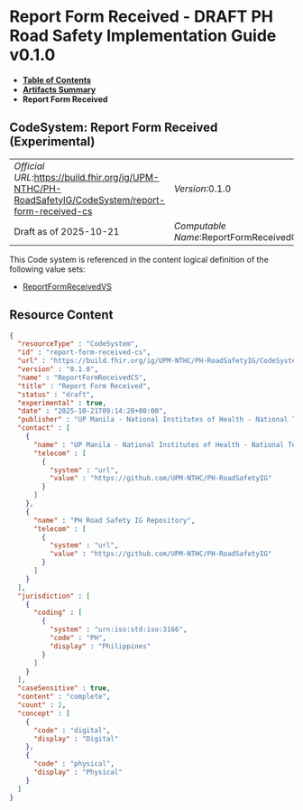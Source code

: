 # Report Form Received - DRAFT PH Road Safety Implementation Guide v0.1.0

* [**Table of Contents**](toc.md)
* [**Artifacts Summary**](artifacts.md)
* **Report Form Received**

## CodeSystem: Report Form Received (Experimental) 

| | |
| :--- | :--- |
| *Official URL*:https://build.fhir.org/ig/UPM-NTHC/PH-RoadSafetyIG/CodeSystem/report-form-received-cs | *Version*:0.1.0 |
| Draft as of 2025-10-21 | *Computable Name*:ReportFormReceivedCS |

 This Code system is referenced in the content logical definition of the following value sets: 

* [ReportFormReceivedVS](ValueSet-report-form-received-vs.md)



## Resource Content

```json
{
  "resourceType" : "CodeSystem",
  "id" : "report-form-received-cs",
  "url" : "https://build.fhir.org/ig/UPM-NTHC/PH-RoadSafetyIG/CodeSystem/report-form-received-cs",
  "version" : "0.1.0",
  "name" : "ReportFormReceivedCS",
  "title" : "Report Form Received",
  "status" : "draft",
  "experimental" : true,
  "date" : "2025-10-21T09:14:28+00:00",
  "publisher" : "UP Manila - National Institutes of Health - National Telehealth Center",
  "contact" : [
    {
      "name" : "UP Manila - National Institutes of Health - National Telehealth Center",
      "telecom" : [
        {
          "system" : "url",
          "value" : "https://github.com/UPM-NTHC/PH-RoadSafetyIG"
        }
      ]
    },
    {
      "name" : "PH Road Safety IG Repository",
      "telecom" : [
        {
          "system" : "url",
          "value" : "https://github.com/UPM-NTHC/PH-RoadSafetyIG"
        }
      ]
    }
  ],
  "jurisdiction" : [
    {
      "coding" : [
        {
          "system" : "urn:iso:std:iso:3166",
          "code" : "PH",
          "display" : "Philippines"
        }
      ]
    }
  ],
  "caseSensitive" : true,
  "content" : "complete",
  "count" : 2,
  "concept" : [
    {
      "code" : "digital",
      "display" : "Digital"
    },
    {
      "code" : "physical",
      "display" : "Physical"
    }
  ]
}

```
